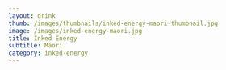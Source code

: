 ```yaml
---
layout: drink
thumb: /images/thumbnails/inked-energy-maori-thumbnail.jpg
image: /images/inked-energy-maori.jpg
title: Inked Energy
subtitle: Maori
category: inked-energy
---
```


